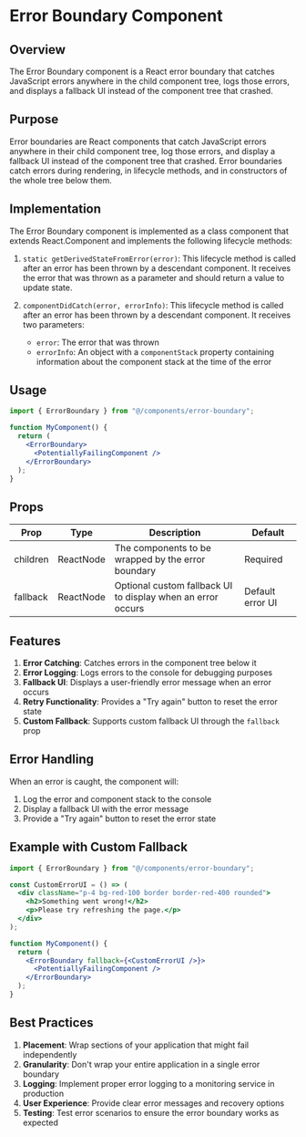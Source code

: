# Error Boundary Component

## Overview

The Error Boundary component is a React error boundary that catches JavaScript errors anywhere in the child component tree, logs those errors, and displays a fallback UI instead of the component tree that crashed.

## Purpose

Error boundaries are React components that catch JavaScript errors anywhere in their child component tree, log those errors, and display a fallback UI instead of the component tree that crashed. Error boundaries catch errors during rendering, in lifecycle methods, and in constructors of the whole tree below them.

## Implementation

The Error Boundary component is implemented as a class component that extends React.Component and implements the following lifecycle methods:

1. `static getDerivedStateFromError(error)`: This lifecycle method is called after an error has been thrown by a descendant component. It receives the error that was thrown as a parameter and should return a value to update state.

2. `componentDidCatch(error, errorInfo)`: This lifecycle method is called after an error has been thrown by a descendant component. It receives two parameters:
   - `error`: The error that was thrown
   - `errorInfo`: An object with a `componentStack` property containing information about the component stack at the time of the error

## Usage

```jsx
import { ErrorBoundary } from "@/components/error-boundary";

function MyComponent() {
  return (
    <ErrorBoundary>
      <PotentiallyFailingComponent />
    </ErrorBoundary>
  );
}
```

## Props

| Prop | Type | Description | Default |
|------|------|-------------|---------|
| children | ReactNode | The components to be wrapped by the error boundary | Required |
| fallback | ReactNode | Optional custom fallback UI to display when an error occurs | Default error UI |

## Features

1. **Error Catching**: Catches errors in the component tree below it
2. **Error Logging**: Logs errors to the console for debugging purposes
3. **Fallback UI**: Displays a user-friendly error message when an error occurs
4. **Retry Functionality**: Provides a "Try again" button to reset the error state
5. **Custom Fallback**: Supports custom fallback UI through the `fallback` prop

## Error Handling

When an error is caught, the component will:
1. Log the error and component stack to the console
2. Display a fallback UI with the error message
3. Provide a "Try again" button to reset the error state

## Example with Custom Fallback

```jsx
import { ErrorBoundary } from "@/components/error-boundary";

const CustomErrorUI = () => (
  <div className="p-4 bg-red-100 border border-red-400 rounded">
    <h2>Something went wrong!</h2>
    <p>Please try refreshing the page.</p>
  </div>
);

function MyComponent() {
  return (
    <ErrorBoundary fallback={<CustomErrorUI />}>
      <PotentiallyFailingComponent />
    </ErrorBoundary>
  );
}
```

## Best Practices

1. **Placement**: Wrap sections of your application that might fail independently
2. **Granularity**: Don't wrap your entire application in a single error boundary
3. **Logging**: Implement proper error logging to a monitoring service in production
4. **User Experience**: Provide clear error messages and recovery options
5. **Testing**: Test error scenarios to ensure the error boundary works as expected